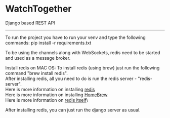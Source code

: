 WatchTogether
===============

Django based REST API
___________________________

To run the project you have to run your venv and type the following commands:
    pip install -r requirements.txt

To be using the channels along with WebSockets, redis need to be started and used as a message broker.

Install redis on MAC OS:
    To install redis (using brew) just run the following command "brew install redis".\
    After installing redis, all you need to do is run the redis server - "redis-server".\
    Here is more information on installing [redis](https://redis.io/docs/install/install-redis/install-redis-on-mac-os/)\
    Here is more information on installing [HomeBrew](https://brew.sh/)\
    Here is more information on [redis itself](https://redis.io/docs/about/)\

After installing redis, you can just run the django server as usual.
